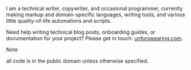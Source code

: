 I am a technical writer, copywriter, and occasional programmer, currently making markup and domain-specific languages, writing tools, and various little quality-of-life automations and scripts.

Need help writing technical blog posts, onboarding guides, or documentation for your project? Please get in touch: [unforswearing.com](https://unforswearing.com).

> [!NOTE]
> all code is in the public domain unless otherwise specified.
